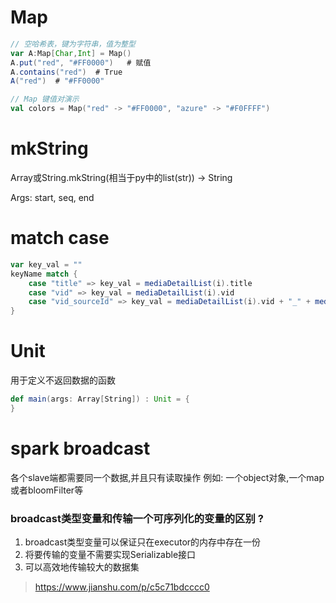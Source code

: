 # Map
```scala
// 空哈希表，键为字符串，值为整型
var A:Map[Char,Int] = Map()
A.put("red", "#FF0000")   # 赋值
A.contains("red")  # True
A("red")  # "#FF0000"

// Map 键值对演示
val colors = Map("red" -> "#FF0000", "azure" -> "#F0FFFF")
```


# mkString

Array或String.mkString(相当于py中的list(str)) -> String

Args: start, seq, end

# match case

```scala
var key_val = ""
keyName match {
    case "title" => key_val = mediaDetailList(i).title
    case "vid" => key_val = mediaDetailList(i).vid
    case "vid_sourceId" => key_val = mediaDetailList(i).vid + "_" + mediaDetailList(i).sourceId
}
```

# Unit
用于定义不返回数据的函数 
```scala
def main(args: Array[String]) : Unit = { 
} 
```

# spark broadcast 
各个slave端都需要同一个数据,并且只有读取操作
例如: 一个object对象,一个map或者bloomFilter等

### broadcast类型变量和传输一个可序列化的变量的区别 ?

1. broadcast类型变量可以保证只在executor的内存中存在一份
2. 将要传输的变量不需要实现Serializable接口
3. 可以高效地传输较大的数据集

> https://www.jianshu.com/p/c5c71bdcccc0


